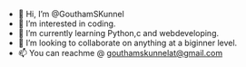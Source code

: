 - 👋 Hi, I’m @GouthamSKunnel
- 👀 I’m interested in coding.
- 🌱 I’m currently learning Python,c and webdeveloping.
- 💞️ I’m looking to collaborate on anything at a biginner level.
- 📫 You can reachme @ gouthamskunnelat@gmail.com

<!---
GouthamSKunnel/GouthamSKunnel is a ✨ special ✨ repository because its `README.md` (this file) appears on your GitHub profile.
You can click the Preview link to take a look at your changes.
--->
